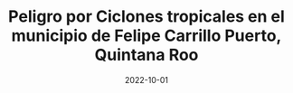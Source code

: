 ---
title: "Peligro por Ciclones tropicales en el municipio de Felipe Carrillo Puerto, Quintana Roo"
collection: publications
permalink: /publication/2009-10-01-paper-title-number-4
excerpt: 'Análisis Territorial y el uso de tecnologías geoespaciales. Publicado en 2022.'
date: 2022-10-01
venue: 'Análisis Territorial y el uso de tecnologías geoespaciales. Publicado en 2022.'
paperurl: 'http://risisbi.uqroo.mx/handle/20.500.12249/3106'
citation: 'López, G. (2022). &quot; <i>Análisis Territorial y el uso de tecnologías geoespaciales</i>.'
---